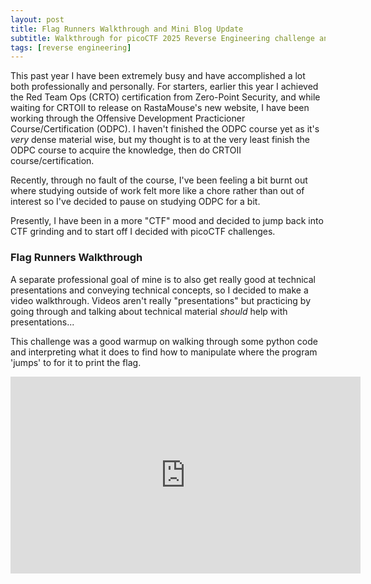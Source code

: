 ```yaml
---
layout: post
title: Flag Runners Walkthrough and Mini Blog Update
subtitle: Walkthrough for picoCTF 2025 Reverse Engineering challenge and blog update
tags: [reverse engineering]
---
```


This past year I have been extremely busy and have accomplished a lot both professionally and personally. For starters, earlier this year I achieved the Red Team Ops (CRTO) certification from Zero-Point Security, and while waiting for CRTOII to release on RastaMouse's new website, I have been working through the Offensive Development Practicioner Course/Certification (ODPC). I haven't finished the ODPC course yet as it's *very* dense material wise, but my thought is to at the very least finish the ODPC course to acquire the knowledge, then do CRTOII course/certification.

Recently, through no fault of the course, I've been feeling a bit burnt out where studying outside of work felt more like a chore rather than out of interest so I've decided to pause on studying ODPC for a bit. 

Presently, I have been in a more "CTF" mood and decided to jump back into CTF grinding and to start off I decided with picoCTF challenges. 

### Flag Runners Walkthrough
A separate professional goal of mine is to also get really good at technical presentations and conveying technical concepts, so I decided to make a video walkthrough. Videos aren't really "presentations" but practicing by going through and talking about technical material *should* help with presentations...

This challenge was a good warmup on walking through some python code and interpreting what it does to find how to manipulate where the program 'jumps' to for it to print the flag.

<iframe width="560" height="315" src="https://www.youtube.com/embed/pQMATBHTrPQ?si=M4E45rgsoCpHA48a" title="YouTube video player" frameborder="0" allow="accelerometer; autoplay; clipboard-write; encrypted-media; gyroscope; picture-in-picture; web-share" referrerpolicy="strict-origin-when-cross-origin" allowfullscreen></iframe>

